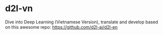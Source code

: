 # d2l-vn
Dive into Deep Learning (Vietnamese Version), translate and develop based on this awesome repo: https://github.com/d2l-ai/d2l-en
